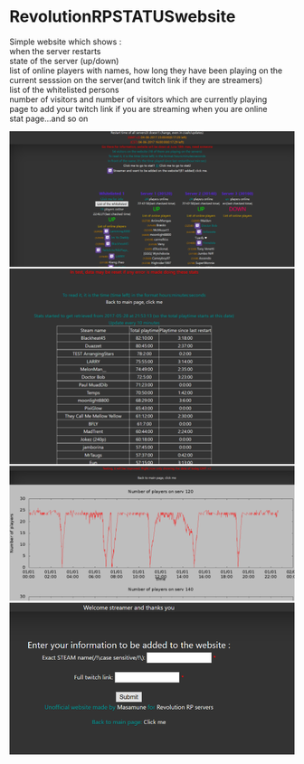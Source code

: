# RevolutionRPSTATUSwebsite
Simple website which shows :<br />
when the server restarts<br />
state of the server (up/down)<br />
list of online players with names, how long they have been playing on the current sesssion on the server(and twitch link if they are streamers)<br />
list of the whitelisted persons<br />
number of visitors and number of visitors which are currently playing<br />
page to add your twitch link if you are streaming when you are online<br />
stat page...and so on<br />

![alt text](https://raw.githubusercontent.com/MathieuB8/RevolutionRPSTATUSwebsite/master/mainpage.png)
![alt text](https://raw.githubusercontent.com/MathieuB8/RevolutionRPSTATUSwebsite/master/statpage.png)
![alt text](https://raw.githubusercontent.com/MathieuB8/RevolutionRPSTATUSwebsite/master/graphpage.png)
![alt text](https://raw.githubusercontent.com/MathieuB8/RevolutionRPSTATUSwebsite/master/addstreamer.png)

